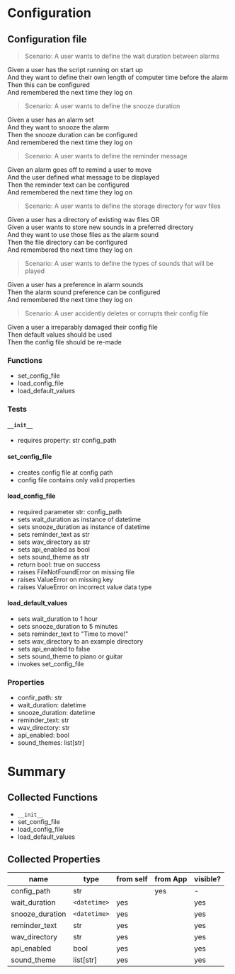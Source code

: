 # Configuration

## Configuration file

> Scenario: A user wants to define the wait duration between alarms

Given a user has the script running on start up  
And they want to define their own length of computer time before the alarm  
Then this can be configured  
And remembered the next time they log on

> Scenario: A user wants to define the snooze duration

Given a user has an alarm set  
And they want to snooze the alarm  
Then the snooze duration can be configured  
And remembered the next time they log on

> Scenario: A user wants to define the reminder message

Given an alarm goes off to remind a user to move  
And the user defined what message to be displayed  
Then the reminder text can be configured  
And remembered the next time they log on

> Scenario: A user wants to define the storage directory for wav files

Given a user has a directory of existing wav files OR  
Given a user wants to store new sounds in a preferred directory  
And they want to use those files as the alarm sound  
Then the file directory can be configured  
And remembered the next time they log on

> Scenario: A user wants to define the types of sounds that will be played

Given a user has a preference in alarm sounds  
Then the alarm sound preference can be configured  
And remembered the next time they log on

> Scenario: A user accidently deletes or corrupts their config file

Given a user a irreparably damaged their config file  
Then default values should be used  
Then the config file should be re-made

### Functions

- set_config_file
- load_config_file
- load_default_values

### Tests

#### `__init__`

- requires property: str config_path

#### set_config_file

- creates config file at config path
- config file contains only valid properties

#### load_config_file

- required parameter str: config_path
- sets wait_duration as instance of datetime
- sets snooze_duration as instance of datetime
- sets reminder_text as str
- sets wav_directory as str
- sets api_enabled as bool
- sets sound_theme as str
- return bool: true on success
- raises FileNotFoundError on missing file
- raises ValueError on missing key
- raises ValueError on incorrect value data type

#### load_default_values

- sets wait_duration to 1 hour
- sets snooze_duration to 5 minutes
- sets reminder_text to "Time to move!"
- sets wav_directory to an example directory
- sets api_enabled to false
- sets sound_theme to piano or guitar
- invokes set_config_file

### Properties

- confir_path: str
- wait_duration: datetime
- snooze_duration: datetime
- reminder_text: str
- wav_directory: str
- api_enabled: bool
- sound_themes: list[str]

# Summary

## Collected Functions

- `__init__`
- set_config_file
- load_config_file
- load_default_values

## Collected Properties

| name            | type         | from self | from App | visible? |
| --------------- | ------------ | --------- | -------- | -------- |
| config_path     | str          |           | yes      | -        |
| wait_duration   | `<datetime>` | yes       |          | yes      |
| snooze_duration | `<datetime>` | yes       |          | yes      |
| reminder_text   | str          | yes       |          | yes      |
| wav_directory   | str          | yes       |          | yes      |
| api_enabled     | bool         | yes       |          | yes      |
| sound_theme     | list[str]    | yes       |          | yes      |
